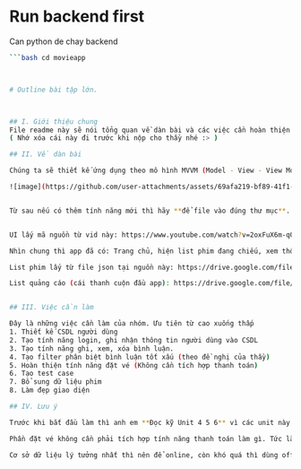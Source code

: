 # Run backend first

Can python de chay backend

```bash cd backend
```bash cd movieapp



# Outline bài tập lớn.



## I. Giới thiệu chung
File readme này sẽ nói tổng quan về dàn bài và các việc cần hoàn thiện để bọn mình bắt kịp tiến độ
( Nhớ xóa cái này đi trước khi nộp cho thầy nhé :> )

## II. Về dàn bài

Chúng ta sẽ thiết kế ứng dụng theo mô hình MVVM (Model - View - View Model. Hình bên dưới). Trong thư mục src cũng đã chia ra thành các thành phần kiểu này

![image](https://github.com/user-attachments/assets/69afa219-bf89-41f1-a8a4-adbc69ad084a)


Từ sau nếu có thêm tính năng mới thì hãy **để file vào đúng thư mục**. Ví dụ: các file composable để vào thư mục ui, View Model để vào thư mục viewmodels và các data thì để vào model, các file truy cập database hoặc mạng như Room với Retrofit thì để vào thư mục network và database,....


UI lấy mã nguồn từ vid này: https://www.youtube.com/watch?v=2oxFuX6m-qQ. Project gốc sử dụng material design 2 nên là tôi đã chuyển hết lên 3. Tuy nhiên có vài giao diện không thể chuyển hết lên được, nên mình sẽ chỉnh phần này sau

Nhìn chung thì app đã có: Trang chủ, hiện list phim đang chiếu, xem thông tin phim, giao diện chọn ghế.

List phim lấy từ file json tại nguồn này: https://drive.google.com/file/d/135kmAWeGUhTEzvt4V8mdC0CE2sHoKkQU/view?usp=sharing. Anh em tải xuống và bổ sung thêm phim cho mình. Bổ sung xong có thể gửi cho mình hoặc tự upload lên drive rồi chỉnh đường dẫn trong code theo mình hướng dẫn

List quảng cáo (cái thanh cuộn đầu app): https://drive.google.com/file/d/1E7NXafW7JsjKSPRXGK5-8tEpZQOPrsdF/view?usp=sharing


## III. Việc cần làm

Đây là những việc cần làm của nhóm. Ưu tiên từ cao xuống thấp
1. Thiết kế CSDL người dùng
2. Tạo tính năng login, ghi nhận thông tin người dùng vào CSDL
3. Tạo tính năng ghi, xem, xóa bình luận.
4. Tạo filter phân biệt bình luận tốt xấu (theo đề nghị của thầy)
5. Hoàn thiện tính năng đặt vé (Không cần tích hợp thanh toán)
6. Tạo test case
7. Bổ sung dữ liệu phim
8. Làm đẹp giao diện

## IV. Lưu ý

Trước khi bắt đầu làm thì anh em **Đọc kỹ Unit 4 5 6** vì các unit này rất quan trọng nếu muốn tạo các tính năng trên

Phần đặt vé không cần phải tích hợp tính năng thanh toán làm gì. Tức là mình ko cần liên kết ví điện tử hay ngân hàng gì hết, cứ để là ấn nút "thanh toán" thì vé hiện trong tài khoản thôi.

Cơ sở dữ liệu lý tưởng nhất thì nên để online, còn khó quá thì dùng offline cũng đc

